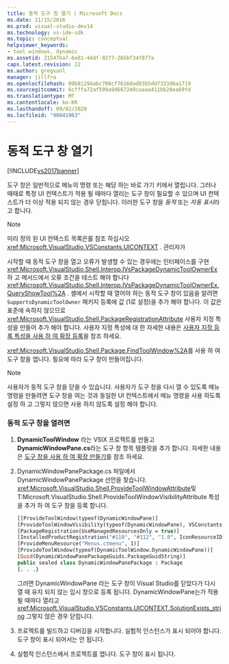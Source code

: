 ```yaml
---
title: 동적 도구 창 열기 | Microsoft Docs
ms.date: 11/15/2016
ms.prod: visual-studio-dev14
ms.technology: vs-ide-sdk
ms.topic: conceptual
helpviewer_keywords:
- tool windows, dynamic
ms.assetid: 21547ba7-6e81-44df-9277-265bf34f877a
caps.latest.revision: 22
ms.author: gregvanl
manager: jillfra
ms.openlocfilehash: 09b81294abc708cf7616dad03b5dd7333d6a1719
ms.sourcegitcommit: 6cfffa72af599a9d667249caaaa411bb28ea69fd
ms.translationtype: MT
ms.contentlocale: ko-KR
ms.lasthandoff: 09/02/2020
ms.locfileid: "90841963"
---
```

# <a name="opening-a-dynamic-tool-window"></a>동적 도구 창 열기
[!INCLUDE[vs2017banner](../includes/vs2017banner.md)]

도구 창은 일반적으로 메뉴의 명령 또는 해당 하는 바로 가기 키에서 열립니다. 그러나 때때로 특정 UI 컨텍스트가 적용 될 때마다 열리는 도구 창이 필요할 수 있으며 UI 컨텍스트가 더 이상 적용 되지 않는 경우 닫힙니다. 이러한 도구 창을 *동적* 또는 *자동 표시*라고 합니다.  
  
> [!NOTE]
> 미리 정의 된 UI 컨텍스트 목록은를 참조 하십시오 <xref:Microsoft.VisualStudio.VSConstants.UICONTEXT> . 관리자가  
  
 시작할 때 동적 도구 창을 열고 오류가 발생할 수 있는 경우에는 인터페이스를 구현 <xref:Microsoft.VisualStudio.Shell.Interop.IVsPackageDynamicToolOwnerEx> 하 고 메서드에서 오류 조건을 테스트 해야 합니다 <xref:Microsoft.VisualStudio.Shell.Interop.IVsPackageDynamicToolOwnerEx.QueryShowTool%2A> . 셸에서 시작할 때 열어야 하는 동적 도구 창이 있음을 알려면 `SupportsDynamicToolOwner` 패키지 등록에 값 (1로 설정)을 추가 해야 합니다. 이 값은 표준에 속하지 않으므로 <xref:Microsoft.VisualStudio.Shell.PackageRegistrationAttribute> 사용자 지정 특성을 만들어 추가 해야 합니다. 사용자 지정 특성에 대 한 자세한 내용은 [사용자 지정 등록 특성을 사용 하 여 확장 등록](../misc/using-a-custom-registration-attribute-to-register-an-extension.md)을 참조 하세요.  
  
 <xref:Microsoft.VisualStudio.Shell.Package.FindToolWindow%2A>를 사용 하 여 도구 창을 엽니다. 필요에 따라 도구 창이 만들어집니다.  
  
> [!NOTE]
> 사용자가 동적 도구 창을 닫을 수 있습니다. 사용자가 도구 창을 다시 열 수 있도록 메뉴 명령을 만들려면 도구 창을 여는 것과 동일한 UI 컨텍스트에서 메뉴 명령을 사용 하도록 설정 하 고 그렇지 않으면 사용 하지 않도록 설정 해야 합니다.  
  
### <a name="to-open-a-dynamic-tool-window"></a>동적 도구 창을 열려면  
  
1. **DynamicToolWindow** 라는 VSIX 프로젝트를 만들고 **DynamicWindowPane.cs**라는 도구 창 항목 템플릿을 추가 합니다. 자세한 내용은 [도구 창을 사용 하 여 확장 만들기](../extensibility/creating-an-extension-with-a-tool-window.md)를 참조 하세요.  
  
2. DynamicWindowPanePackage.cs 파일에서 DynamicWindowPanePackage 선언을 찾습니다. <xref:Microsoft.VisualStudio.Shell.ProvideToolWindowAttribute>및 T:Microsoft.VisualStudio.Shell.ProvideToolWindowVisibilityAttribute 특성을 추가 하 여 도구 창을 등록 합니다.  
  
    ```vb  
    [[ProvideToolWindow(typeof(DynamicWindowPane)]  
    [ProvideToolWindowVisibility(typeof(DynamicWindowPane), VSConstants.UICONTEXT.SolutionExists_string)]  
    [PackageRegistration(UseManagedResourcesOnly = true)]  
    [InstalledProductRegistration("#110", "#112", "1.0", IconResourceID = 400)] // Info on this package for Help/About  
    [ProvideMenuResource("Menus.ctmenu", 1)]  
    [ProvideToolWindow(typeof(DynamicToolWindow.DynamicWindowPane))]  
    [Guid(DynamicWindowPanePackageGuids.PackageGuidString)]  
    public sealed class DynamicWindowPanePackage : Package  
    {. . .}  
    ```  
  
     그러면 DynamicWindowPane 라는 도구 창이 Visual Studio를 닫았다가 다시 열 때 유지 되지 않는 임시 창으로 등록 됩니다. DynamicWindowPane는가 적용 될 때마다 열리고 <xref:Microsoft.VisualStudio.VSConstants.UICONTEXT.SolutionExists_string> 그렇지 않은 경우 닫힙니다.  
  
3. 프로젝트를 빌드하고 디버깅을 시작합니다. 실험적 인스턴스가 표시 되어야 합니다. 도구 창이 표시 되어서는 안 됩니다.  
  
4. 실험적 인스턴스에서 프로젝트를 엽니다. 도구 창이 표시 됩니다.
